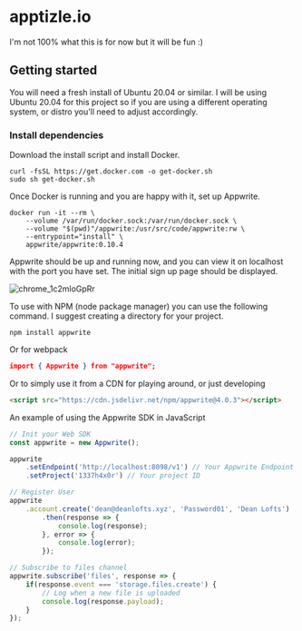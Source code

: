 # apptizle.io

I'm not 100% what this is for now but it will be fun :)

## Getting started

You will need a fresh install of Ubuntu 20.04 or similar. I will be using Ubuntu 20.04 for this project so if you are using a different operating system, or distro you'll need to adjust accordingly.

### Install dependencies

Download the install script and install Docker.

```shell
curl -fsSL https://get.docker.com -o get-docker.sh
sudo sh get-docker.sh
```

Once Docker is running and you are happy with it, set up Appwrite.

```shell
docker run -it --rm \
    --volume /var/run/docker.sock:/var/run/docker.sock \
    --volume "$(pwd)"/appwrite:/usr/src/code/appwrite:rw \
    --entrypoint="install" \
    appwrite/appwrite:0.10.4
```

Appwrite should be up and running now, and you can view it on localhost with the port you have set. The initial sign up page should be displayed.

![chrome_1c2mloGpRr](https://user-images.githubusercontent.com/19922556/135816109-38305986-8e52-4f57-b8ab-bbb2f0944896.png)

To use with NPM (node package manager) you can use the following command. I suggest creating a directory for your project.

```shell
npm install appwrite
```

Or for webpack

```json
import { Appwrite } from "appwrite";
```

Or to simply use it from a CDN for playing around, or just developing

```html
<script src="https://cdn.jsdelivr.net/npm/appwrite@4.0.3"></script>
```

An example of using the Appwrite SDK in JavaScript

```javascript
// Init your Web SDK
const appwrite = new Appwrite();

appwrite
    .setEndpoint('http://localhost:8098/v1') // Your Appwrite Endpoint
    .setProject('1337h4x0r') // Your project ID

// Register User
appwrite
    .account.create('dean@deanlofts.xyz', 'Password01', 'Dean Lofts')
        .then(response => {
            console.log(response);
        }, error => {
            console.log(error);
        });

// Subscribe to files channel
appwrite.subscribe('files', response => {
    if(response.event === 'storage.files.create') {
        // Log when a new file is uploaded
        console.log(response.payload);
    }
});
```
